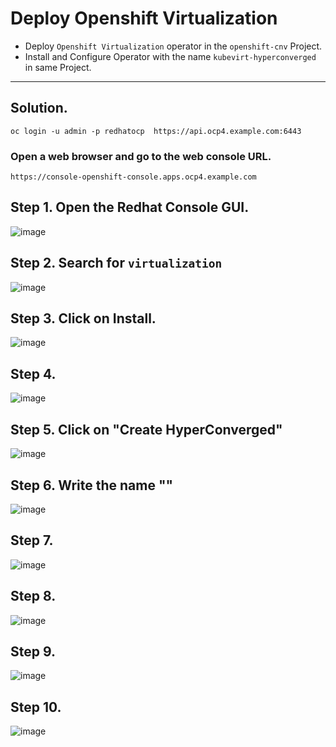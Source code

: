 # Deploy Openshift Virtualization
- Deploy `Openshift Virtualization` operator in the `openshift-cnv` Project.
- Install and Configure Operator with the name `kubevirt-hyperconverged` in same Project.
---
## Solution.

```
oc login -u admin -p redhatocp  https://api.ocp4.example.com:6443
```
### Open a web browser and go to the web console URL.
```
https://console-openshift-console.apps.ocp4.example.com

```
## Step 1. Open the Redhat Console GUI.
![image](https://github.com/user-attachments/assets/511e6bca-0160-4793-801e-689780157dea)


## Step 2. Search for `virtualization`

![image](https://github.com/user-attachments/assets/afc5ea35-de7f-4306-9588-8d14f33fd3c4)

## Step 3. Click on Install.

![image](https://github.com/user-attachments/assets/55b7c0d9-0f51-4acd-b34e-c08efb9b02e4)


## Step 4. 
![image](https://github.com/user-attachments/assets/9688d243-70fa-4972-871a-6e8464438533)

## Step 5. Click on "Create HyperConverged"

![image](https://github.com/user-attachments/assets/8cd66122-06bd-4720-82dc-87208e3789dc)

## Step 6. Write the name ""
![image](https://github.com/user-attachments/assets/eb9ad5b3-9dc0-4b30-9f5b-d30a217deed9)

## Step 7. 
![image](https://github.com/user-attachments/assets/2fa96e59-7b49-4de5-b032-ce8cfc7eeef5)

## Step 8. 

![image](https://github.com/user-attachments/assets/e9a3ef93-cafc-447e-b7f8-0749df8c446e)

## Step 9. 

![image](https://github.com/user-attachments/assets/ba47b05f-0d44-4808-b2d3-7fadb14ffa5d)

## Step 10.

![image](https://github.com/user-attachments/assets/76827bf5-9db1-4e4e-b938-d0968e7c711c)


